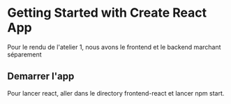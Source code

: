 # Getting Started with Create React App

Pour le rendu de l'atelier 1, nous avons le frontend et le backend marchant séparement

## Demarrer l'app

Pour lancer react, aller dans le directory frontend-react et lancer npm start.
